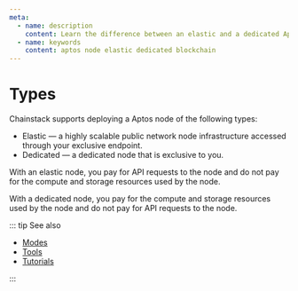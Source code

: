 ```yaml
---
meta:
  - name: description
    content: Learn the difference between an elastic and a dedicated Aptos node deployed with the Chainstack managed blockchain services.
  - name: keywords
    content: aptos node elastic dedicated blockchain
---
```


# Types

Chainstack supports deploying a Aptos node of the following types:

* Elastic — a highly scalable public network node infrastructure accessed through your exclusive endpoint.
* Dedicated — a dedicated node that is exclusive to you.

With an elastic node, you pay for API requests to the node and do not pay for the compute and storage resources used by the node.

With a dedicated node, you pay for the compute and storage resources used by the node and do not pay for API requests to the node.

::: tip See also

* [Modes](/operations/aptos/modes)
* [Tools](/operations/aptos/tools)
* [Tutorials](/tutorials/aptos/)

:::
